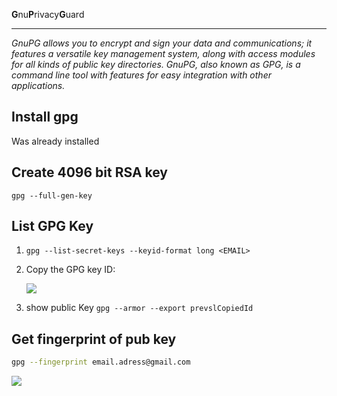**G**nu**P**rivacy**G**uard
***

*GnuPG allows you to encrypt and sign your data and communications; it features a versatile key management system, along with access modules for all kinds of public key directories. GnuPG, also known as _GPG_, is a command line tool with features for easy integration with other applications.*

## Install gpg

Was already installed

## Create 4096 bit RSA key

`gpg --full-gen-key`

## List GPG Key

1. `gpg --list-secret-keys --keyid-format long <EMAIL>`

2. Copy the GPG key ID:
   
   ![](Pasted%20image%2020230713105242.png)

3. show public Key `gpg --armor --export prevslCopiedId`

## Get fingerprint of pub key

```sh
gpg --fingerprint email.adress@gmail.com
```

![](Pasted%20image%2020230713103255.png)